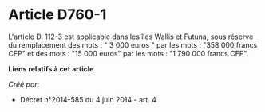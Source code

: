# Article D760-1

L'article D. 112-3 est applicable dans les îles Wallis et Futuna, sous réserve du remplacement des mots : " 3 000 euros " par
les mots : "358 000 francs CFP" et des mots : "15 000 euros" par les mots : "1 790 000 francs CFP".

**Liens relatifs à cet article**

_Créé par_:

  - Décret n°2014-585 du 4 juin 2014 - art. 4
